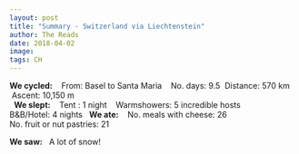 ```yaml
---
layout: post
title: "Summary - Switzerland via Liechtenstein"
author: The Reads
date: 2018-04-02
image: 
tags: CH
---
```


**We cycled:**  
  From: Basel to Santa Maria  
  No. days: 9.5
  Distance: 570 km  
  Ascent: 10,150 m  
  
**We slept:**  
  Tent : 1 night  
  Warmshowers: 5 incredible hosts  
  B&B/Hotel: 4 nights
  
**We ate:**  
 No. meals with cheese: 26     
 No. fruit or nut pastries: 21  
 
**We saw:**  
  A lot of snow!

